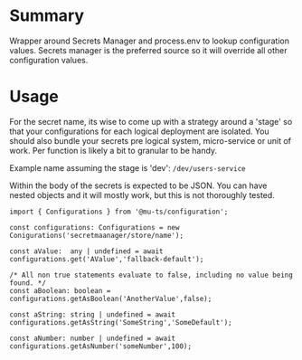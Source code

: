 # Summary

Wrapper around Secrets Manager and process.env to lookup configuration values. Secrets manager is the preferred source so it will override all other configuration values.

# Usage

For the secret name, its wise to come up with a strategy around a 'stage' so that your configurations for each logical deployment are isolated. You should also bundle your secrets pre logical system, micro-service or unit of work. Per function is likely a bit to granular to be handy.

Example name assuming the stage is 'dev': `/dev/users-service`

Within the body of the secrets is expected to be JSON. You can have nested objects and it will mostly work, but this is not thoroughly tested.

```
import { Configurations } from '@mu-ts/configuration';

const configurations: Configurations = new Conigurations('secretmaanager/store/name');

const aValue:  any | undefined = await configurations.get('AValue','fallback-default');

/* All non true statements evaluate to false, including no value being found. */
const aBoolean: boolean = configurations.getAsBoolean('AnotherValue',false);

const aString: string | undefined = await configurations.getAsString('SomeString','SomeDefault');

const aNumber: number | undefined = await configurations.getAsNumber('someNumber',100);
```
